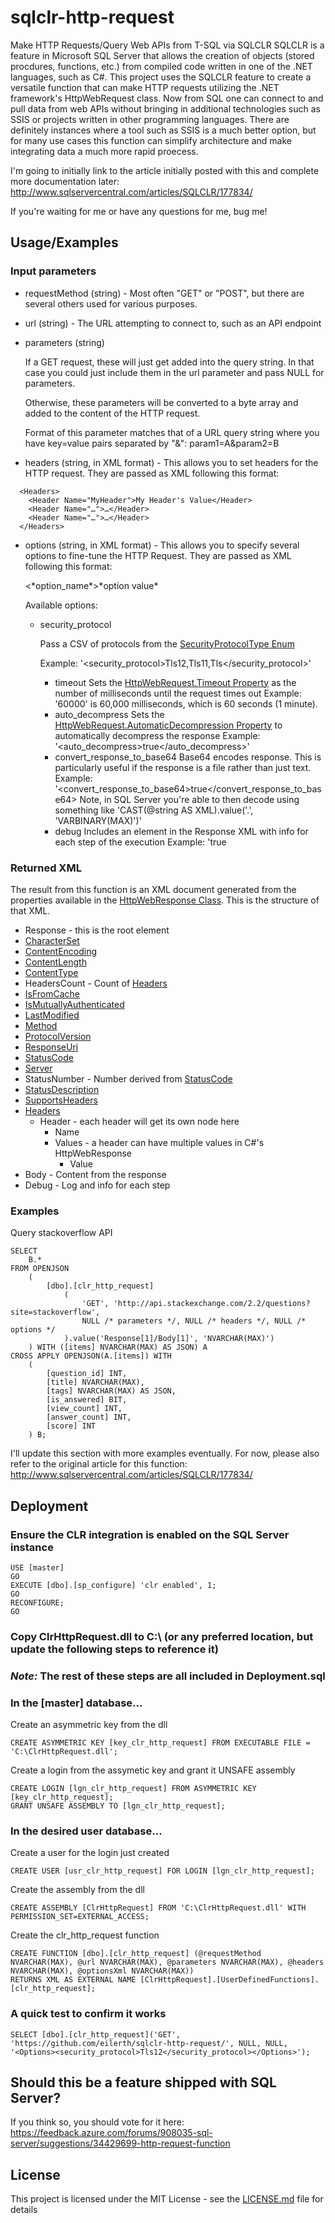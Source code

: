 # sqlclr-http-request

Make HTTP Requests/Query Web APIs from T-SQL via SQLCLR
SQLCLR is a feature in Microsoft SQL Server that allows the creation of objects (stored procdures, functions, etc.) from compiled code written in one of the .NET languages, such as C#. This project uses the SQLCLR feature to create a versatile function that can make HTTP requests utilizing the .NET framework's HttpWebRequest class. Now from SQL one can connect to and pull data from web APIs without bringing in additional technologies such as SSIS or projects written in other programming languages. There are definitely instances where a tool such as SSIS is a much better option, but for many use cases this function can simplify architecture and make integrating data a much more rapid proecess.

I'm going to initially link to the article initially posted with this and complete more documentation later:
http://www.sqlservercentral.com/articles/SQLCLR/177834/

If you're waiting for me or have any questions for me, bug me!

## Usage/Examples

### Input parameters

- requestMethod (string) - Most often "GET" or "POST", but there are several others used for various purposes.

- url (string) - The URL attempting to connect to, such as an API endpoint

- parameters (string)

  If a GET request, these will just get added into the query string. In that case you could just include them in the url parameter and pass NULL for parameters.
  
  Otherwise, these parameters will be converted to a byte array and added to the content of the HTTP request.
  
  Format of this parameter matches that of a URL query string where you have key=value pairs separated by "&":
        param1=A&param2=B

- headers (string, in XML format) - This allows you to set headers for the HTTP request. They are passed as XML following this format:
```
  <Headers>
    <Header Name="MyHeader">My Header's Value</Header>
    <Header Name="…">…</Header>
    <Header Name="…">…</Header>
  </Headers>
```

- options (string, in XML format) - This allows you to specify several options to fine-tune the HTTP Request. They are passed as XML following this format:

  <Options>
    <*option_name*>*option value*</*option_name*>
  </Options>
  
  Available options:
    - security_protocol

      Pass a CSV of protocols from the [SecurityProtocolType Enum](https://docs.microsoft.com/en-us/dotnet/api/system.net.securityprotocoltype)
      
        Example: '<security_protocol>Tls12,Tls11,Tls</security_protocol>'
        
      - timeout
        Sets the [HttpWebRequest.Timeout Property](https://docs.microsoft.com/en-us/dotnet/api/system.net.httpwebrequest.timeout) as the number of milliseconds until the request times out
        Example: '<timeout>60000</timeout>' is 60,000 milliseconds, which is 60 seconds (1 minute).
      - auto_decompress
        Sets the [HttpWebRequest.AutomaticDecompression Property](https://docs.microsoft.com/en-us/dotnet/api/system.net.httpwebrequest.automaticdecompression) to automatically decompress the response
        Example: '<auto_decompress>true</auto_decompress>'
      - convert_response_to_base64
        Base64 encodes response. This is particularly useful if the response is a file rather than just text.
        Example: '<convert_response_to_base64>true</convert_response_to_base64>
        Note, in SQL Server you're able to then decode using something like 'CAST(@string AS XML).value(\'.\', \'VARBINARY(MAX)\')'
      - debug
        Includes an element in the Response XML with info for each step of the execution
        Example: '<debug>true</debug>

### Returned XML

The result from this function is an XML document generated from the properties available in the [HttpWebResponse Class](https://docs.microsoft.com/en-us/dotnet/api/system.net.httpwebresponse). This is the structure of that XML.

- Response - this is the root element
 - [CharacterSet](https://docs.microsoft.com/en-us/dotnet/api/system.net.httpwebresponse.CharacterSet)
 - [ContentEncoding](https://docs.microsoft.com/en-us/dotnet/api/system.net.httpwebresponse.ContentEncoding)
 - [ContentLength](https://docs.microsoft.com/en-us/dotnet/api/system.net.httpwebresponse.ContentLength)
 - [ContentType](https://docs.microsoft.com/en-us/dotnet/api/system.net.httpwebresponse.ContentType)
 - HeadersCount - Count of [Headers](https://docs.microsoft.com/en-us/dotnet/api/system.net.httpwebresponse.Headers)
 - [IsFromCache](https://docs.microsoft.com/en-us/dotnet/api/system.net.webresponse.isfromcache)
 - [IsMutuallyAuthenticated](https://docs.microsoft.com/en-us/dotnet/api/system.net.httpwebresponse.IsMutuallyAuthenticated)
 - [LastModified](https://docs.microsoft.com/en-us/dotnet/api/system.net.httpwebresponse.LastModified)
 - [Method](https://docs.microsoft.com/en-us/dotnet/api/system.net.httpwebresponse.Method)
 - [ProtocolVersion](https://docs.microsoft.com/en-us/dotnet/api/system.net.httpwebresponse.ProtocolVersion)
 - [ResponseUri](https://docs.microsoft.com/en-us/dotnet/api/system.net.httpwebresponse.ResponseUri)
 - [StatusCode](https://docs.microsoft.com/en-us/dotnet/api/system.net.httpwebresponse.StatusCode)
 - [Server](https://docs.microsoft.com/en-us/dotnet/api/system.net.httpwebresponse.Server)
 - StatusNumber - Number derived from [StatusCode](https://docs.microsoft.com/en-us/dotnet/api/system.net.httpwebresponse.StatusCode)
 - [StatusDescription](https://docs.microsoft.com/en-us/dotnet/api/system.net.httpwebresponse.StatusDescription)
 - [SupportsHeaders](https://docs.microsoft.com/en-us/dotnet/api/system.net.httpwebresponse.SupportsHeaders)
 - [Headers](https://docs.microsoft.com/en-us/dotnet/api/system.net.httpwebresponse.Headers)
   * Header - each header will get its own node here
     - Name
     - Values - a header can have multiple values in C#'s HttpWebResponse
       - Value
 - Body - Content from the response
 - Debug - Log and info for each step

### Examples

Query stackoverflow API
```
SELECT 
    B.*
FROM OPENJSON
    (
        [dbo].[clr_http_request]
            (
                'GET', 'http://api.stackexchange.com/2.2/questions?site=stackoverflow', 
                NULL /* parameters */, NULL /* headers */, NULL /* options */
            ).value('Response[1]/Body[1]', 'NVARCHAR(MAX)')
    ) WITH ([items] NVARCHAR(MAX) AS JSON) A
CROSS APPLY OPENJSON(A.[items]) WITH 
    (
        [question_id] INT,
        [title] NVARCHAR(MAX),
        [tags] NVARCHAR(MAX) AS JSON,
        [is_answered] BIT,
        [view_count] INT,
        [answer_count] INT,
        [score] INT
    ) B;
```

I'll update this section with more examples eventually. For now, please also refer to the original article for this function: http://www.sqlservercentral.com/articles/SQLCLR/177834/

## Deployment

### Ensure the CLR integration is enabled on the SQL Server instance
```
USE [master]
GO
EXECUTE [dbo].[sp_configure] 'clr enabled', 1;
GO
RECONFIGURE;
GO
```

### Copy ClrHttpRequest.dll to C:\ (or any preferred location, but update the following steps to reference it)

### *Note:* The rest of these steps are all included in Deployment.sql

### In the [master] database...

Create an asymmetric key from the dll
```
CREATE ASYMMETRIC KEY [key_clr_http_request] FROM EXECUTABLE FILE = 'C:\ClrHttpRequest.dll';
```

Create a login from the assymetic key and grant it UNSAFE assembly
```
CREATE LOGIN [lgn_clr_http_request] FROM ASYMMETRIC KEY [key_clr_http_request];
GRANT UNSAFE ASSEMBLY TO [lgn_clr_http_request];
```

### In the desired user database...
Create a user for the login just created
```
CREATE USER [usr_clr_http_request] FOR LOGIN [lgn_clr_http_request];
```

Create the assembly from the dll
```
CREATE ASSEMBLY [ClrHttpRequest] FROM 'C:\ClrHttpRequest.dll' WITH PERMISSION_SET=EXTERNAL_ACCESS;
```

Create the clr_http_request function
```
CREATE FUNCTION [dbo].[clr_http_request] (@requestMethod NVARCHAR(MAX), @url NVARCHAR(MAX), @parameters NVARCHAR(MAX), @headers NVARCHAR(MAX), @optionsXml NVARCHAR(MAX))
RETURNS XML AS EXTERNAL NAME [ClrHttpRequest].[UserDefinedFunctions].[clr_http_request];
```

### A quick test to confirm it works
```
SELECT [dbo].[clr_http_request]('GET', 'https://github.com/eilerth/sqlclr-http-request/', NULL, NULL, '<Options><security_protocol>Tls12</security_protocol></Options>');
```

## Should this be a feature shipped with SQL Server?

If you think so, you should vote for it here: https://feedback.azure.com/forums/908035-sql-server/suggestions/34429699-http-request-function

## License

This project is licensed under the MIT License - see the [LICENSE.md](LICENSE.md) file for details
